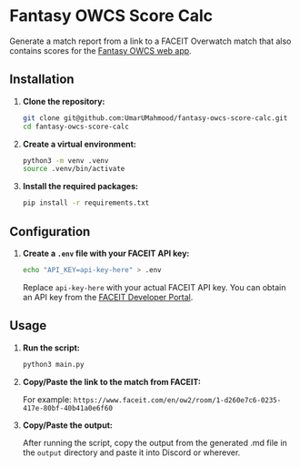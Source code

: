 # Fantasy OWCS Score Calc

Generate a match report from a link to a FACEIT Overwatch match that also contains scores for the [Fantasy OWCS web app](https://owfantasy.com/).

## Installation

1. **Clone the repository:**

    ```sh
    git clone git@github.com:UmarUMahmood/fantasy-owcs-score-calc.git
    cd fantasy-owcs-score-calc
    ```

2. **Create a virtual environment:**

    ```sh
    python3 -m venv .venv
    source .venv/bin/activate
    ```

3. **Install the required packages:**

    ```sh
    pip install -r requirements.txt
    ```

## Configuration

1. **Create a `.env` file with your FACEIT API key:**

    ```sh
    echo "API_KEY=api-key-here" > .env
    ```

    Replace `api-key-here` with your actual FACEIT API key. You can obtain an API key from the [FACEIT Developer Portal](https://developers.faceit.com/).

## Usage

1. **Run the script:**

    ```sh
    python3 main.py
    ```

2. **Copy/Paste the link to the match from FACEIT:**

    For example: `https://www.faceit.com/en/ow2/room/1-d260e7c6-0235-417e-80bf-40b41a0e6f60`

3. **Copy/Paste the output:**

    After running the script, copy the output from the generated .md file in the `output` directory and paste it into Discord or wherever.
